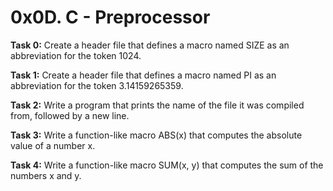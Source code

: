 # 0x0D. C - Preprocessor

**Task 0:** Create a header file that defines a macro named SIZE as an abbreviation for the token 1024.

**Task 1:** Create a header file that defines a macro named PI as an abbreviation for the token 3.14159265359.

**Task 2:** Write a program that prints the name of the file it was compiled from, followed by a new line.

**Task 3:** Write a function-like macro ABS(x) that computes the absolute value of a number x.


**Task 4:** Write a function-like macro SUM(x, y) that computes the sum of the numbers x and y.
